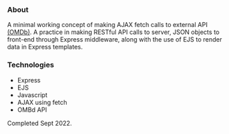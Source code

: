 ### About 

A minimal working concept of making AJAX fetch calls to external API [(OMDb)](http://www.omdbapi.com). A practice in making RESTful API calls to server, JSON objects to front-end through Express middleware, along with the use of EJS to render data in Express templates. 

### Technologies
- Express
- EJS
- Javascript
- AJAX using fetch 
- OMBd API 

Completed Sept 2022. 